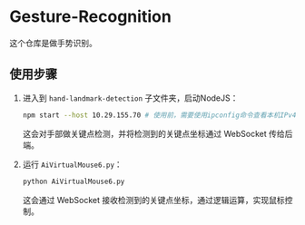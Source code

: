 # Gesture-Recognition

这个仓库是做手势识别。

## 使用步骤

1. 进入到 `hand-landmark-detection` 子文件夹，启动NodeJS：

   ```bash
   npm start --host 10.29.155.70 # 使用前，需要使用ipconfig命令查看本机IPv4地址，来修改此处
   ```

   这会对手部做关键点检测，并将检测到的关键点坐标通过 WebSocket 传给后端。

2. 运行 `AiVirtualMouse6.py`：

   ```bash
   python AiVirtualMouse6.py
   ```

   这会通过 WebSocket 接收检测到的关键点坐标，通过逻辑运算，实现鼠标控制。
